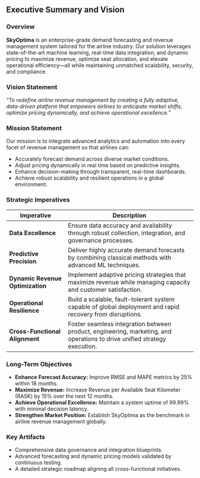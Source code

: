 ## Executive Summary and Vision

### Overview
**SkyOptima** is an enterprise-grade demand forecasting and revenue management system tailored for the airline industry. Our solution leverages state-of-the-art machine learning, real-time data integration, and dynamic pricing to maximize revenue, optimize seat allocation, and elevate operational efficiency—all while maintaining unmatched scalability, security, and compliance.

### Vision Statement
*“To redefine airline revenue management by creating a fully adaptive, data-driven platform that empowers airlines to anticipate market shifts, optimize pricing dynamically, and achieve operational excellence.”*

### Mission Statement
Our mission is to integrate advanced analytics and automation into every facet of revenue management so that airlines can:
- Accurately forecast demand across diverse market conditions.
- Adjust pricing dynamically in real time based on predictive insights.
- Enhance decision-making through transparent, real-time dashboards.
- Achieve robust scalability and resilient operations in a global environment.

### Strategic Imperatives
| Imperative                     | Description                                                                                               |
|--------------------------------|-----------------------------------------------------------------------------------------------------------|
| **Data Excellence**            | Ensure data accuracy and availability through robust collection, integration, and governance processes.  |
| **Predictive Precision**       | Deliver highly accurate demand forecasts by combining classical methods with advanced ML techniques.      |
| **Dynamic Revenue Optimization** | Implement adaptive pricing strategies that maximize revenue while managing capacity and customer satisfaction. |
| **Operational Resilience**     | Build a scalable, fault-tolerant system capable of global deployment and rapid recovery from disruptions.  |
| **Cross-Functional Alignment** | Foster seamless integration between product, engineering, marketing, and operations to drive unified strategy execution. |

### Long-Term Objectives
- **Enhance Forecast Accuracy:** Improve RMSE and MAPE metrics by 25% within 18 months.
- **Maximize Revenue:** Increase Revenue per Available Seat Kilometer (RASK) by 15% over the next 12 months.
- **Achieve Operational Excellence:** Maintain a system uptime of 99.99% with minimal decision latency.
- **Strengthen Market Position:** Establish SkyOptima as the benchmark in airline revenue management globally.

### Key Artifacts
- Comprehensive data governance and integration blueprints.
- Advanced forecasting and dynamic pricing models validated by continuous testing.
- A detailed strategic roadmap aligning all cross-functional initiatives.
